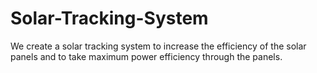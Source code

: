 # Solar-Tracking-System
We create a solar tracking system to increase the efficiency of the solar panels and to take maximum power efficiency through the panels.
